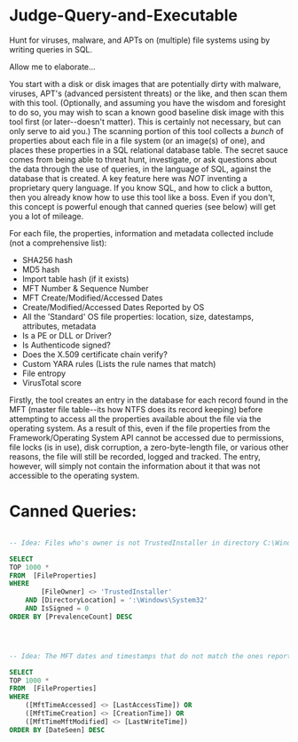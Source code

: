 # Judge-Query-and-Executable
Hunt for viruses, malware, and APTs on (multiple) file systems using by writing queries in SQL.

Allow me to elaborate...

You start with a disk or disk images that are potentially dirty with malware, viruses, APT's (advanced persistent threats) or the like, and then scan them with this tool. (Optionally, and assuming you have the wisdom and foresight to do so, you may wish to scan a known good baseline disk image with this tool first (or later--doesn't matter). This is certainly not necessary, but can only serve to aid you.) The scanning portion of this tool collects a _bunch_ of properties about each file in a file system (or an image(s) of one), and places these properties in a SQL relational database table. The secret sauce comes from being able to threat hunt, investigate, or ask questions about the data through the use of queries, in the language of SQL, against the database that is created. A key feature here was _NOT_ inventing a proprietary query language. If you know SQL, and how to click a button, then you already know how to use this tool like a boss. Even if you don't, this concept is powerful enough that canned queries (see below) will get you a lot of mileage.

 
For each file, the properties, information and metadata collected include (not a comprehensive list):
 - SHA256 hash
 - MD5 hash
 - Import table hash (if it exists)
 - MFT Number & Sequence Number
 - MFT Create/Modified/Accessed Dates
 - Create/Modified/Accessed Dates Reported by OS
 - All the 'Standard' OS file properties: location, size, datestamps, attributes, metadata
 - Is a PE or DLL or Driver?
 - Is Authenticode signed?
 - Does the X.509 certificate chain verify?
 - Custom YARA rules (Lists the rule names that match)
 - File entropy
 - VirusTotal score
 
 
Firstly, the tool creates an entry in the database for each record found in the MFT (master file table--its how NTFS does its record keeping) before attempting to access all the properties available about the file via the operating system. As a result of this, even if the file properties from the Framework/Operating System API cannot be accessed due to permissions, file locks (is in use), disk corruption, a zero-byte-length file, or various other reasons, the file will still be recorded, logged and tracked. The entry, however, will simply not contain the information about it that was not accessible to the operating system.


Canned Queries:
======

```SQL

-- Idea: Files who's owner is not TrustedInstaller in directory C:\Windows\System32\ should be an empty set.

SELECT 
TOP 1000 * 
FROM  [FileProperties]
WHERE
        [FileOwner] <> 'TrustedInstaller'
    AND [DirectoryLocation] = ':\Windows\System32'
    AND IsSigned = 0
ORDER BY [PrevalenceCount] DESC




-- Idea: The MFT dates and timestamps that do not match the ones reported by the OS meta-data is highly suspicious.

SELECT 
TOP 1000 * 
FROM  [FileProperties]
WHERE
	([MftTimeAccessed] <> [LastAccessTime]) OR
	([MftTimeCreation] <> [CreationTime]) OR
	([MftTimeMftModified] <> [LastWriteTime])
ORDER BY [DateSeen] DESC
```
